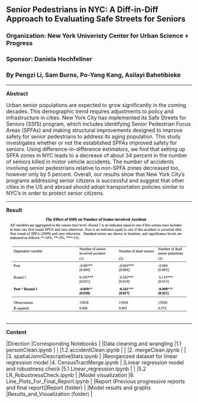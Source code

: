 ## Senior Pedestrians in NYC: A Diff-in-Diff Approach to Evaluating Safe Streets for Seniors
### Organization: New York Univeristy Center for Urban Science + Progress
### Sponsor: Daniela Hochfellner
### By Pengzi Li, Sam Burns, Po-Yang Kang, Asilayi Bahetibieke
-------------------------------------------------------------------------------------------
**Abstract**

Urban senior populations are expected to grow significantly in the coming decades. This demographic trend requires adjustments to policy and infrastructure in cities. New York City has implemented its Safe Streets for Seniors (SSfS) program, which includes identifying Senior Pedestrian Focus Areas (SPFAs) and making structural improvements designed to improve safety for senior pedestrians to address its aging population. This study investigates whether or not the established SPFAs improved safety for seniors. Using difference-in-difference estimators, we find that setting up SPFA zones in NYC leads to a decrease of about 34 percent in the number of seniors killed in motor vehicle accidents. The number of accidents involving senior pedestrians relative to non-SPFA zones decreased too, however only by 5 percent. Overall, our results show that New York City’s programs addressing senior citizens is successful  and suggest that other cities in the US and abroad should adopt transportation policies similar to NYC’s in order to protect senior citizens.

----------------------------------------------------------------------------------------------
**Result**
![Alt_text](Results_and_Visualization/Main_Result.png)

-----------------------------------------------------------------------------------------------
**Content**

|Direction                                             |Corresponding Notebooks                            |
|Data cleaning and wrangling                           |1.1 personClean.ipynb                              |
|                                                      |1.2 accidentClean.ipynb                            |
|                                                      |2. mergeClean.ipynb                                |
|                                                      |3. spatialJoinnDescriptiveStats.ipynb              |
|Reorganized dataset for linear regression model       |4. CensusTractMerge.ipynb                          |
|Linear regression model and robustness check          |5.1 Linear_regression.ipynb                        |
|                                                      |5.2 LR_RobustnessCheck.ipynb                       |
|Model visualization                                   |6. Line_Plots_For_Final_Report.ipynb               |
|Report (Previous progressive reports and final report)|Report (folder)                                    |
|Model results and graphs                              |Results_and_Visualization (folder)                 |
